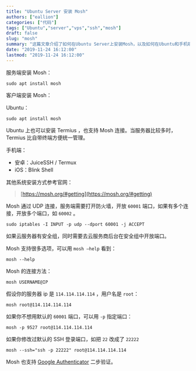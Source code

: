 ```yaml
---
title: "Ubuntu Server 安装 Mosh"
authors: ["eallion"]
categories: ["代码"]
tags: ["Ubuntu","server","vps","ssh","mosh"]
draft: false
slug: "mosh"
summary: "这篇文章介绍了如何在Ubuntu Server上安装Mosh，以及如何在Ubuntu和手机端安装Mosh客户端。它提供了安装命令和一些配置选项，还分享了如何通过UDP连接和打开防火墙来使用Mosh。此外，文章还提到了Mosh支持修改默认端口和使用Google Authenticator二步验证等功能。"
date: "2019-11-24 16:12:00"
lastmod: "2019-11-24 16:12:00"
---
```


服务端安装 Mosh：

```
sudo apt install mosh
```

客户端安装 Mosh：

Ubuntu：

```
sudo apt install mosh
```

Ubuntu 上也可以安装 Termius ，也支持 Mosh 连接。当服务器比较多时，Termius 比自带终端方便统一管理。

手机端：

- 安卓：JuiceSSH / Termux
- iOS：Blink Shell

其他系统安装方式参考官网：

> [https://mosh.org/#getting](https://mosh.org/#getting)

Mosh 通过 UDP 连接，服务端需要打开防火墙，开放 `60001` 端口，如果有多个连接，开放多个端口，如 `60002` 。

```
sudo iptables -I INPUT -p udp --dport 60001 -j ACCEPT
```

如果云服务器有安全组，同时需要去云服务商后台在安全组中开放端口。

Mosh 支持很多选项，可以用 `mosh —help` 看到：

```
mosh --help 
```

Mosh 的连接方法：

```
mosh USERNAME@IP
```

假设你的服务器 ip 是 `114.114.114.114` ，用户名是 `root`：

```
mosh root@114.114.114.114
```

如果你不想用默认的 `60001` 端口，可以用 `-p` 指定端口：

```
mosh -p 9527 root@114.114.114.114
```

如果你修改过默认的 SSH 登录端口，如把 `22` 改成了 `22222`

```
mosh --ssh="ssh -p 22222" root@114.114.114.114
```

Mosh 也支持 [Google Authenticator](https://eallion.com/ssh-google-authenticator) 二步验证。
